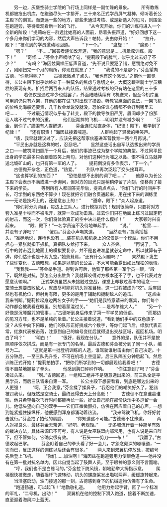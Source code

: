 　　另一边，灰堡空骑士学院的飞行场上同样是一副忙碌的景象。
　　所有教练机都被拖出机库，在跑道尽头一字排开，三十来名正式学员屏气凝神，倾听着长公主殿下的训言。而更远一些的地方，那些未通过考核、或是新选入的见习，则围坐在跑道旁，等待着观看新一轮的飞行。
　　“从今天开始，你们的训练将进入一个全新的阶段！”提莉站在一群远比她高的人面前，昂着头振声道，“好好回想下这一个多月来你们学习的内容，然后大声告诉我！帕特，先由你开始！”
　　“拉升，殿下！”被点到的学员激动地回道。
　　“下一个。”
　　“盘旋！”
　　“魔影！”
　　“嗯？”
　　“不……”回答者连忙改开道，“我的意思是……抗晕眩训练，殿下！”
　　“奇怪……”芬金小声嘀咕了句，“提莉殿下的脾气，似乎比过去好了不少？”
　　“有吗？”海因兹同样压低声音道，“先不说只要犯了错，惩罚绝对免不了，刚刚扫完一个月的厕所，你现在就忘了？”
　　“我说的不是那个，”芬金望向古德，“你觉得呢？”
　　古德微微点了点头，“我也有这个感觉。”之前他一直觉得，长公主殿下似乎始终处于一种莫名的焦虑与急切之中，大概这跟空骑士学员糟糕的表现有关。扩招后两百来人的队伍，结果通过考核的只有站在这里的三十多个。
　　若仅仅是通过率少也就罢了，外面陆陆续续有飞机送来，但至今机库里可用的仍只有六架，其他的都在试飞时出现了损毁。听教官鹰面的说法，一架飞机的价格比海船还要贵，几千枚金龙说没就没，恐怕任谁心情都不会好到哪里去吧……
　　不过最近情况似乎有了转变，殿下的教导依旧严厉，眉间却少了份那让人喘不过气来的沉重。
　　他们近期摔的飞机……明明并没有减少啊？
　　“芬金，到你了。”周围有人提醒道。
　　芬金连忙站直身体，“纪律！殿下，我学到了纪律！”
　　“还有职责！”海因兹接着喊道。
　　人群响起了轻微的哄笑声。
　　“啧，我早就建议过了，应该先把这帮家伙塞进军营教育一两个月再说。”
　　“平民出身就是这样的啦，忍忍吧。”
　　显然这些话出自军队选拔出来的学员之口——被罚清扫厕所一个月后，他们的事迹已成为整个学院的典型。不过同平民出身的学员最多只会跟着取笑上两句，对他们这种行为嗤之以鼻、恨不得立马就押送北坡矿山的，也只有第一军的人了。
　　提莉倒没有多作表示，“下一个。”
　　古德抛开杂念，正色道，“热爱。”
　　列队中再次泛起了交头接耳声。
　　“这也算学到的东西？”
　　“恐怕是想不出别的词了吧……”
　　他原以为长公主殿下会表示不满或进一步询问，但对方的目光只是稍稍停留了片刻，便移向了接下来的学员。
　　等到所有人都回答完毕后，提莉点点头，“你们飞行的时间并不长，可学到的东西绝不算少！现在就把它们融合贯通起来，用在接下来的训练里——无论是技巧上的，还是意志上的！”
　　“遵命，殿下！”众人起身道。
　　“你们将分为两组，每边上三队人，进行模拟对抗！规则很简单，只要将对方套入准星十秒而不被甩开，就算一次成功击落。过去你们只在地面上练习过固定靶的射击，而这一次，你们将体验真正的空中决斗是什么模样！”
　　大家顿时兴奋起来。
　　“殿、殿下！”一名学员迫不及待地举起手。
　　“说。”
　　“枪里……并没有子弹吧？”
　　“傻瓜。”芬金小声嘲笑道。
　　“当然没有，”提莉摇摇头，“准确地说，连枪也没有……装在机头和机身上的仅仅是一个模型。你们不用担心一紧张就扣下扳机，真把队友给打下来。
　　众人齐笑。
　　“再说了，飞行中的射击远比地面上的模拟要复杂，并不是套进准星就必定命中，所以就算有子弹，你们估计也是十射九空。”她耸耸肩，“还有什么问题吗？”
　　果然殿下发生了些许变化，古德暗想，如果是以前的长公主，不大可能会露出如此轻松的表情。
　　“我我我——”芬金举手道。得到许可后，他瞥了那些第一军学员一眼，“殿下，既然是对抗，那怎么分出胜负？我就算咬得对方根本还不了手，也不代表对方愿意认输啊。”
　　正式学员虽然从未接触过空战，课堂上却教过基本的理念——空骑士想要击败敌人，就应尽可能将机头对准目标，这一过程被成为“咬”。后座固然也有机枪位，但射角有限，更多的是用于辅助和扼制敌人的追击。
　　“这点由我来判断。”提莉拉起身边两名女子的手——“她们是我特意请来的嘉宾，你们每个动作都会被我看在眼里，别想着蒙混过关。”
　　“……是希尔维大人。”
　　“另一个好像是沉睡魔咒的管事……”古德听到身后传来了第一军学员的低语。
　　“而那边的见习方阵，也不是单纯的坐着。”长公主接着说道，“看到他们手中的双色旗子没？从空中向下俯瞰，他们的队形正好排成六个数字，等你们起飞后，绿旗代表正常，红旗代表被击落，注意到自己的编号变红后就得退出交战区域，返回机场。明白了吗？”
　　“明白！”
　　“很好，我现在分队。”
　　意外的是，队伍并不是按照顺序依次拼成，而是有一张专门的名单。最后古德和芬金被分到了同一小队，编号为二。
　　“这就是第一批登机训练的人选，谁驾驶谁射击由你们自己决定。十五分钟后，一至三队先升空，不可在机场上空逗留。后三队隔五分钟后起飞，然后训练正式开始！”提莉拍拍手，“把你们所学到的一切都展现给我看吧！”
　　古德情不自禁地握紧了拳头。
　　他感到胸口砰砰作响。
　　“你注意到了吗？”芬金凑过头来。
　　“啊。”古德回道。一组和二组并不是随意选出来的，前三队全是平民学员，而后三队皆来自第一军。
　　长公主殿下想要看看，到底是哪边出来的人更强！
　　“呵，正合我意，”芬金揉了揉鼻子，“我忍他们的嘲笑好久了。犯错被罚我认，但既然是空骑士，最终还得去天上分高低！”
　　古德倒不在意谁赢谁输，他只希望每次飞行时间都能再长一些，好让自己能在那份快乐中多逗留一会儿。他低头望向自己的双手——它们正微微颤抖，仿佛在回应着自己的心声。一想到能紧握住操纵杆，他便感到浑身都涌动着热流。
　　“我来驾驶飞机，你好好射击就行。”芬金拍了拍他的肩膀。
　　“你知道这不可能。”古德毫不犹豫道。
　　两人对视良久，最终芬金无奈道，“好吧，老规矩。”
　　无冬城流行着一种简单有效的裁决方法，具体来源已不可考，有人说是女巫联盟内部常用，也有人说是来自陛下，但不管如何，它确实很有效。
　　“石头——剪刀——布！”
　　“我赢了。”古德收起巴掌。
　　芬金盯着自己的拳头看了好一会儿，才怨念颇深的嘟囔道，“一次而已，反正这样的训练以后还会有很多。”
　　两人来到双翼机停放处，按编号先后登上飞机。
　　“你们……加油啊！”海因兹在跑道旁用力使眼色道——他并没有在第一批对抗名单内，因此自觉当起了鼓舞人员，至于眼神的意义则不言而喻。
　　“哼，我们也不是白练习的。”芬金拉下防风镜，朝地勤举大拇指示意。
　　爬梯很快被撤走，随着摇杆飞速转动，机头的螺旋桨发出啪啪两声，缓缓旋转起来。
　　当活塞启动，油门接通的那一刻，古德感到身下的机械造物仿佛有了生命。
　　“跑道畅通，可以起飞！”地勤敬礼道。
　　他用力抬起手臂，回了一个标准的军礼，“二号机，出动！”
　　双翼机在他的控制下滑入跑道，接着不断加速，直至迎着海风冲上蓝天。